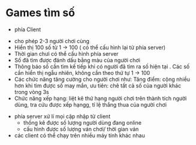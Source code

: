 # Games tìm số

* phía Client
- cho phép 2-3 người chơi cùng
- Hiển thị 100 số từ 1 ->  100 ( có thể cấu hình lại từ phía server)
- Thời gian chưi có thể cấu hình phía server
- Số đã tìm được đánh dấu bằng màu của người chơi
- Thông báo số cần tìm kế tiếp khi có người đã tìm ra số hiện tại . Các số cần hiển thị ngẫu nhiên, không cần theo thứ tự 1 -> 100
- Các chức năng tăng cường cho người chơi như: Tăng điểm: cộng  nhiều hơn khi tìm được số may mắn, ưu tiên: chê tất cả số của người khác trong vòng 3s
- Chức năng xếp hạng: liệt kê thứ hạng người chơi trên thành tích người dùng, tra cứu được xếp hạngg, tỉ lệ thắng thua của người chơi 
* phía server xử lí mọi cập nhập từ client
  - thống kê được số lượng người dùng đang online
  - cấu hình được số lượng ván chơi/ thời gian ván
* các client có thể chạy trên nhiều máy tính khác nhau
